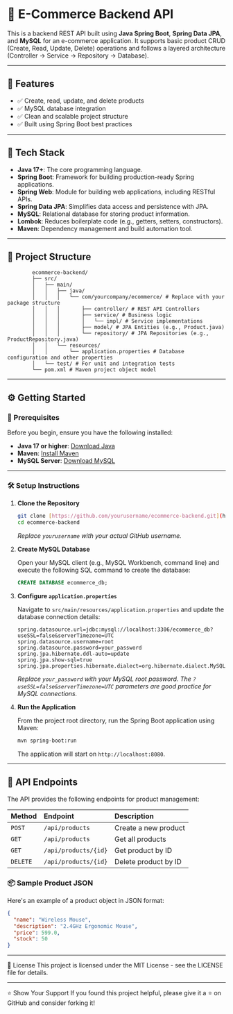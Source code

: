 # 🛒 E-Commerce Backend API

This is a backend REST API built using **Java Spring Boot**, **Spring Data JPA**, and **MySQL** for an e-commerce application. It supports basic product CRUD (Create, Read, Update, Delete) operations and follows a layered architecture (Controller → Service → Repository → Database).

---

## 🚀 Features

- ✅ Create, read, update, and delete products
- ✅ MySQL database integration
- ✅ Clean and scalable project structure
- ✅ Built using Spring Boot best practices

---

## 🧰 Tech Stack

- **Java 17+**: The core programming language.
- **Spring Boot**: Framework for building production-ready Spring applications.
- **Spring Web**: Module for building web applications, including RESTful APIs.
- **Spring Data JPA**: Simplifies data access and persistence with JPA.
- **MySQL**: Relational database for storing product information.
- **Lombok**: Reduces boilerplate code (e.g., getters, setters, constructors).
- **Maven**: Dependency management and build automation tool.

---

## 📁 Project Structure
            ecommerce-backend/
            ├── src/
            │   ├── main/
            │   │   ├── java/
            │   │   │   └── com/yourcompany/ecommerce/ # Replace with your package structure
            │   │   │       ├── controller/ # REST API Controllers
            │   │   │       ├── service/ # Business logic
            │   │   │       │   └── impl/ # Service implementations
            │   │   │       ├── model/ # JPA Entities (e.g., Product.java)
            │   │   │       └── repository/ # JPA Repositories (e.g., ProductRepository.java)
            │   │   └── resources/
            │   │       └── application.properties # Database configuration and other properties
            │   └── test/ # For unit and integration tests
            └── pom.xml # Maven project object model

---

## ⚙️ Getting Started

### 🧱 Prerequisites

Before you begin, ensure you have the following installed:

-   **Java 17 or higher**: [Download Java](https://www.oracle.com/java/technologies/downloads/)
-   **Maven**: [Install Maven](https://maven.apache.org/install.html)
-   **MySQL Server**: [Download MySQL](https://dev.mysql.com/downloads/mysql/)

---

### 🛠️ Setup Instructions

1.  **Clone the Repository**

    ```bash
    git clone [https://github.com/yourusername/ecommerce-backend.git](https://github.com/yourusername/ecommerce-backend.git)
    cd ecommerce-backend
    ```
    *Replace `yourusername` with your actual GitHub username.*

2.  **Create MySQL Database**

    Open your MySQL client (e.g., MySQL Workbench, command line) and execute the following SQL command to create the database:

    ```sql
    CREATE DATABASE ecommerce_db;
    ```

3.  **Configure `application.properties`**

    Navigate to `src/main/resources/application.properties` and update the database connection details:

    ```properties
    spring.datasource.url=jdbc:mysql://localhost:3306/ecommerce_db?useSSL=false&serverTimezone=UTC
    spring.datasource.username=root
    spring.datasource.password=your_password
    spring.jpa.hibernate.ddl-auto=update
    spring.jpa.show-sql=true
    spring.jpa.properties.hibernate.dialect=org.hibernate.dialect.MySQL8Dialect
    ```
    *Replace `your_password` with your MySQL root password.*
    *The `?useSSL=false&serverTimezone=UTC` parameters are good practice for MySQL connections.*

4.  **Run the Application**

    From the project root directory, run the Spring Boot application using Maven:

    ```bash
    mvn spring-boot:run
    ```
    The application will start on `http://localhost:8080`.

---

## 📡 API Endpoints

The API provides the following endpoints for product management:

| Method | Endpoint              | Description              |
| :----- | :-------------------- | :----------------------- |
| `POST` | `/api/products`       | Create a new product     |
| `GET`  | `/api/products`       | Get all products         |
| `GET`  | `/api/products/{id}`  | Get product by ID        |
| `DELETE` | `/api/products/{id}`  | Delete product by ID     |

### 📦 Sample Product JSON

Here's an example of a product object in JSON format:

```json
{
  "name": "Wireless Mouse",
  "description": "2.4GHz Ergonomic Mouse",
  "price": 599.0,
  "stock": 50
}
```

---

📜 License
This project is licensed under the MIT License - see the LICENSE file for details.

---

⭐ Show Your Support
If you found this project helpful, please give it a ⭐ on GitHub and consider forking it!
